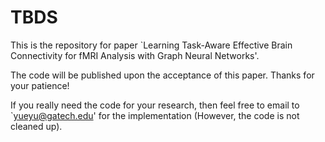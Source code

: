 # TBDS
This is the repository for paper `Learning Task-Aware Effective Brain Connectivity for fMRI Analysis with Graph Neural Networks'. 

The code will be published upon the acceptance of this paper. Thanks for your patience!

If you really need the code for your research, then feel free to email to `yueyu@gatech.edu' for the implementation (However, the code is not cleaned up).
